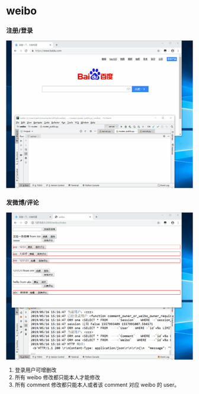 # weibo
### **注册/登录**

![注册/登录演示](images/login.gif "注册/登录演示")



### **发微博/评论**

![发微博/评论演示](images/weibo.gif "发微博/评论演示")

1. 登录用户可增删改
2. 所有 weibo 修改都只能本人才能修改
3. 所有 comment 修改都只能本人或者该 comment 对应 weibo 的 user。


